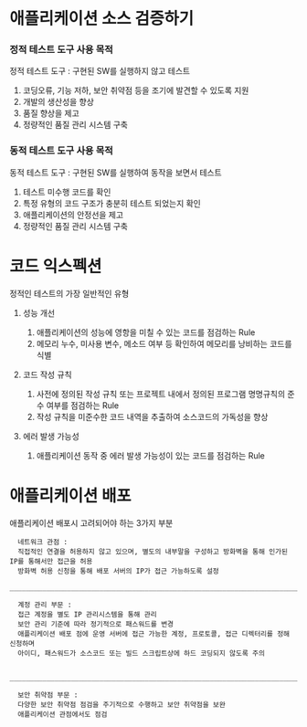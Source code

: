 # 애플리케이션 소스 검증하기

### 정적 테스트 도구 사용 목적
 정적 테스트 도구 : 구현된 SW를 실행하지 않고 테스트

1. 코딩오류, 기능 저하, 보안 취약점 등을 조기에 발견할 수 있도록 지원
2. 개발의 생산성을 향상
3. 품질 향상을 제고
4. 정량적인 품질 관리 시스템 구축
   

### 동적 테스트 도구 사용 목적
 동적 테스트 도구 : 구현된 SW를 실행하여 동작을 보면서 테스트

1. 테스트 미수행 코드를 확인
2. 특정 유형의 코드 구조가 충분히 테스트 되었는지 확인
3. 애플리케이션의 안정선을 제고
4. 정량적인 품질 관리 시스템 구축


# 코드 익스펙션
정적인 테스트의 가장 일반적인 유형

1. 성능 개선
     1. 애플리케이션의 성능에 영항을 미칠 수 있는 코드를 점검하는 Rule
     2. 메모리 누수, 미사용 변수, 메소드 여부 등 확인하여 메모리를 낭비하는 코드를 식별

2. 코드 작성 규칙
     1. 사전에 정의된 작성 규칙 또는 프로젝트 내에서 정의된 프로그램 명명규칙의 준수 여부를 점검하는 Rule
     2. 작성 규칙을 미준수한 코드 내역을 추출하여 소스코드의 가독성을 향상

3. 에러 발생 가능성
     1. 애플리케이션 동작 중 에러 발생 가능성이 있는 코드를 점검하는 Rule

# 애플리케이션 배포
애플리케이션 배포시 고려되어야 하는 3가지 부분

      네트워크 관점 : 
      직접적인 연결을 허용하지 않고 있으며, 별도의 내부말을 구성하고 방화벽을 통해 인가된 IP를 통해서만 접근을 허용
      방화벽 허용 신청을 통해 배포 서버의 IP가 접근 가능하도록 설정
      _______________________________________________________________________________________________________

      계정 관리 부문 : 
      접근 계정을 별도 IP 관리시스템을 통해 관리
      보안 관리 기준에 따라 정기적으로 패스워드를 변경
      애플리케이션 배포 점에 운영 서버에 접근 가능한 계정, 프로토콜, 접근 디렉터리를 정해 신청하며
      아이디, 패스워드가 소스코드 또는 빌드 스크립트상에 하드 코딩되지 않도록 주의

      _______________________________________________________________________________________________________

      보안 취약점 부문 : 
      다양한 보안 취약점 점검을 주기적으로 수행하고 보안 취약점을 보완
      애플리케이션 관점에서도 점검
      
      
